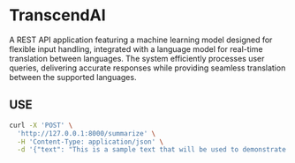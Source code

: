 # TranscendAI
A REST API application featuring a machine learning model designed for flexible input handling, integrated with a language model for real-time translation between languages. The system efficiently processes user queries, delivering accurate responses while providing seamless translation between the supported languages.

## USE
```bash
curl -X 'POST' \
  'http://127.0.0.1:8000/summarize' \
  -H 'Content-Type: application/json' \
  -d '{"text": "This is a sample text that will be used to demonstrate the summarization feature of this FastAPI endpoint."}'
```
